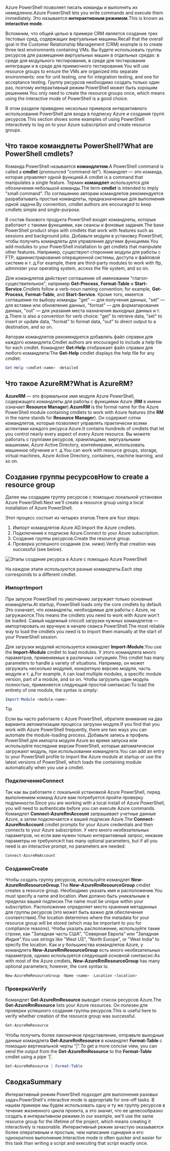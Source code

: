<span data-ttu-id="6ef46-101">Azure PowerShell позволяет писать команды и выполнять их немедленно.</span><span class="sxs-lookup"><span data-stu-id="6ef46-101">Azure PowerShell lets you write commands and execute them immediately.</span></span> <span data-ttu-id="6ef46-102">Это называется **интерактивным режимом**.</span><span class="sxs-lookup"><span data-stu-id="6ef46-102">This is known as **interactive mode**.</span></span>

<span data-ttu-id="6ef46-103">Вспомним, что общей целью в примере CRM является создание трех тестовых сред, содержащих виртуальные машины.</span><span class="sxs-lookup"><span data-stu-id="6ef46-103">Recall that the overall goal in the Customer Relationship Management (CRM) example is to create three test environments containing VMs.</span></span> <span data-ttu-id="6ef46-104">Вы будете использовать группы ресурсов для размещения виртуальных машин в отдельных средах: в среде для модульного тестирования, в среде для тестирования интеграции и в среде для приемочного тестирования.</span><span class="sxs-lookup"><span data-stu-id="6ef46-104">You will use resource groups to ensure the VMs are organized into separate environments: one for unit testing, one for integration testing, and one for acceptance testing.</span></span> <span data-ttu-id="6ef46-105">Группу ресурсов необходимо создать только один раз, поэтому интерактивный режим PowerShell может быть хорошим решением.</span><span class="sxs-lookup"><span data-stu-id="6ef46-105">You only need to create the resource groups once, which means using the interactive mode of PowerShell is a good choice.</span></span>

<span data-ttu-id="6ef46-106">В этом разделе приведено несколько примеров интерактивного использования PowerShell для входа в подписку Azure и создания групп ресурсов.</span><span class="sxs-lookup"><span data-stu-id="6ef46-106">This section shows some examples of using PowerShell interactively to log on to your Azure subscription and create resource groups.</span></span>

## <a name="what-are-powershell-cmdlets"></a><span data-ttu-id="6ef46-107">Что такое командлеты PowerShell?</span><span class="sxs-lookup"><span data-stu-id="6ef46-107">What are PowerShell cmdlets?</span></span>
<span data-ttu-id="6ef46-108">Команда PowerShell называется **командлетом**.</span><span class="sxs-lookup"><span data-stu-id="6ef46-108">A PowerShell command is called a **cmdlet** (pronounced "command-let").</span></span> <span data-ttu-id="6ef46-109">Командлет — это команда, которая управляет одной функцией.</span><span class="sxs-lookup"><span data-stu-id="6ef46-109">A cmdlet is a command that manipulates a single feature.</span></span> <span data-ttu-id="6ef46-110">Термин **командлет** используется для обозначения небольшой команды.</span><span class="sxs-lookup"><span data-stu-id="6ef46-110">The term **cmdlet** is intended to imply "small command".</span></span> <span data-ttu-id="6ef46-111">По соглашению авторам командлетов рекомендуется разрабатывать простые командлеты, предназначенные для выполнения одной задачи.</span><span class="sxs-lookup"><span data-stu-id="6ef46-111">By convention, cmdlet authors are encouraged to keep cmdlets simple and single-purpose.</span></span>

<span data-ttu-id="6ef46-112">В состав базового продукта PowerShell входят командлеты, которые работают с такими функциями, как сеансы и фоновые задания.</span><span class="sxs-lookup"><span data-stu-id="6ef46-112">The base PowerShell product ships with cmdlets that work with features such as sessions and background jobs.</span></span> <span data-ttu-id="6ef46-113">Добавьте модули в установку PowerShell, чтобы получить командлеты для управления другими функциями.</span><span class="sxs-lookup"><span data-stu-id="6ef46-113">You add modules to your PowerShell installation to get cmdlets that manipulate other features.</span></span> <span data-ttu-id="6ef46-114">Например, существуют сторонние модули для работы с FTP, администрирования операционной системы, доступа к файловой системе и т. д.</span><span class="sxs-lookup"><span data-stu-id="6ef46-114">For example, there are third-party modules to work with ftp, administer your operating system, access the file system, and so on.</span></span>

<span data-ttu-id="6ef46-115">Для командлетов действует соглашение об именовании "глагол-существительное", например **Get-Process**, **Format-Table** и **Start-Service**.</span><span class="sxs-lookup"><span data-stu-id="6ef46-115">Cmdlets follow a verb-noun naming convention; for example, **Get-Process**, **Format-Table**, and **Start-Service**.</span></span> <span data-ttu-id="6ef46-116">Кроме того, имеется соглашение по выбору команды: "get" — для получения данных, "set" — для вставки или обновления данных, "format" — для форматирования данных, "out" — для указания места назначения выходных данных и т. д.</span><span class="sxs-lookup"><span data-stu-id="6ef46-116">There is also a convention for verb choice: "get" to retrieve data, "set" to insert or update data, "format" to format data, "out" to direct output to a destination, and so on.</span></span>

<span data-ttu-id="6ef46-117">Авторам командлетов рекомендуется добавлять файл справки для каждого командлета.</span><span class="sxs-lookup"><span data-stu-id="6ef46-117">Cmdlet authors are encouraged to include a help file for each cmdlet.</span></span> <span data-ttu-id="6ef46-118">Командлет **Get-Help** отображает файл справки для любого командлета:</span><span class="sxs-lookup"><span data-stu-id="6ef46-118">The **Get-Help** cmdlet displays the help file for any cmdlet:</span></span>

```powershell
Get-Help <cmdlet-name> -detailed
```

## <a name="what-is-azurerm"></a><span data-ttu-id="6ef46-119">Что такое AzureRM?</span><span class="sxs-lookup"><span data-stu-id="6ef46-119">What is AzureRM?</span></span>
<span data-ttu-id="6ef46-120">**AzureRM** — это формальное имя модуля Azure PowerShell, содержащего командлеты для работы с функциями Azure (**RM** в имени означает **Resource Manager**).</span><span class="sxs-lookup"><span data-stu-id="6ef46-120">**AzureRM** is the formal name for the Azure PowerShell module containing cmdlets to work with Azure features (the **RM** in the name stands for **Resource Manager**).</span></span> <span data-ttu-id="6ef46-121">Он содержит сотни командлетов, которые позволяют управлять практически всеми аспектами каждого ресурса Azure.</span><span class="sxs-lookup"><span data-stu-id="6ef46-121">It contains hundreds of cmdlets that let you control nearly every aspect of every Azure resource.</span></span> <span data-ttu-id="6ef46-122">Вы можете работать с группами ресурсов, хранилищами, виртуальными машинами, Azure Active Directory, контейнерами, использовать машинное обучение и т. д.</span><span class="sxs-lookup"><span data-stu-id="6ef46-122">You can work with resource groups, storage, virtual machines, Azure Active Directory, containers, machine learning, and so on.</span></span>

## <a name="how-to-create-a-resource-group"></a><span data-ttu-id="6ef46-123">Создание группы ресурсов</span><span class="sxs-lookup"><span data-stu-id="6ef46-123">How to create a resource group</span></span>
<span data-ttu-id="6ef46-124">Далее мы создадим группу ресурсов с помощью локальной установки Azure PowerShell.</span><span class="sxs-lookup"><span data-stu-id="6ef46-124">Next we'll create a resource group using a local installation of Azure PowerShell.</span></span> 

<span data-ttu-id="6ef46-125">Этот процесс состоит из четырех этапов.</span><span class="sxs-lookup"><span data-stu-id="6ef46-125">There are four steps:</span></span> 
1. <span data-ttu-id="6ef46-126">Импорт командлетов Azure AD.</span><span class="sxs-lookup"><span data-stu-id="6ef46-126">Import the Azure cmdlets.</span></span>
1. <span data-ttu-id="6ef46-127">Подключение к подписке Azure.</span><span class="sxs-lookup"><span data-stu-id="6ef46-127">Connect to your Azure subscription.</span></span>
1. <span data-ttu-id="6ef46-128">Создание группы ресурсов.</span><span class="sxs-lookup"><span data-stu-id="6ef46-128">Create the resource group.</span></span>
1. <span data-ttu-id="6ef46-129">Проверка успешного создания (см. ниже).</span><span class="sxs-lookup"><span data-stu-id="6ef46-129">Verify that creation was successful (see below).</span></span>

![Этапы создания ресурса в Azure с помощью Azure PowerShell](../media-drafts/5-create-resource-overview.png)

<span data-ttu-id="6ef46-131">На каждом этапе используются разные командлеты.</span><span class="sxs-lookup"><span data-stu-id="6ef46-131">Each step corresponds to a different cmdlet.</span></span>

### <a name="import"></a><span data-ttu-id="6ef46-132">Импорт</span><span class="sxs-lookup"><span data-stu-id="6ef46-132">Import</span></span>
<span data-ttu-id="6ef46-133">При запуске PowerShell по умолчанию загружает только основные командлеты.</span><span class="sxs-lookup"><span data-stu-id="6ef46-133">At startup, PowerShell loads only the core cmdlets by default.</span></span> <span data-ttu-id="6ef46-134">Это означает, что командлеты, необходимые для работы с Azure, не загружаются.</span><span class="sxs-lookup"><span data-stu-id="6ef46-134">This means the cmdlets you need to work with Azure won't be loaded.</span></span> <span data-ttu-id="6ef46-135">Самый надежный способ загрузки нужных командлетов — импортировать их вручную в начале сеанса PowerShell.</span><span class="sxs-lookup"><span data-stu-id="6ef46-135">The most reliable way to load the cmdlets you need is to import them manually at the start of your PowerShell session.</span></span>

<span data-ttu-id="6ef46-136">Для загрузки модулей используется командлет **Import-Module**.</span><span class="sxs-lookup"><span data-stu-id="6ef46-136">You use the **Import-Module** cmdlet to load modules.</span></span> <span data-ttu-id="6ef46-137">У этого командлета много параметров, применяемых в различных ситуациях.</span><span class="sxs-lookup"><span data-stu-id="6ef46-137">This cmdlet has many parameters to handle a variety of situations.</span></span> <span data-ttu-id="6ef46-138">Например, он может загружать несколько модулей, конкретную версию модуля, часть модуля и т. д.</span><span class="sxs-lookup"><span data-stu-id="6ef46-138">For example, it can load multiple modules, a specific module version, part of a module, and so on.</span></span> <span data-ttu-id="6ef46-139">Чтобы загрузить один модуль полностью, применяется следующий простой синтаксис:</span><span class="sxs-lookup"><span data-stu-id="6ef46-139">To load the entirety of one module, the syntax is simply:</span></span>

```powershell
Import-Module <module-name>
```

> [!TIP]
> <span data-ttu-id="6ef46-140">Если вы часто работаете с Azure PowerShell, обратите внимание на два варианта автоматизации процесса загрузки модуля.</span><span class="sxs-lookup"><span data-stu-id="6ef46-140">If you find that you work with Azure PowerShell frequently, there are two ways you can automate the module-loading process.</span></span> <span data-ttu-id="6ef46-141">Добавьте запись в профиль PowerShell для импорта модуля Azure во время запуска или используйте последние версии PowerShell, которые автоматически загружают модуль, при использовании командлета.</span><span class="sxs-lookup"><span data-stu-id="6ef46-141">You can add an entry to your PowerShell profile to import the Azure module at startup or use the latest versions of PowerShell, which loads the containing module automatically when you use a cmdlet.</span></span>

### <a name="connect"></a><span data-ttu-id="6ef46-142">Подключение</span><span class="sxs-lookup"><span data-stu-id="6ef46-142">Connect</span></span>
<span data-ttu-id="6ef46-143">Так как вы работаете с локальной установкой Azure PowerShell, перед выполнением команд Azure вам потребуется пройти проверку подлинности.</span><span class="sxs-lookup"><span data-stu-id="6ef46-143">Since you are working with a local install of Azure PowerShell, you will need to authenticate before you can execute Azure commands.</span></span> <span data-ttu-id="6ef46-144">Командлет **Connect-AzureRmAccount** запрашивает учетные данные Azure, а затем подключается к вашей подписке Azure.</span><span class="sxs-lookup"><span data-stu-id="6ef46-144">The **Connect-AzureRmAccount** cmdlet prompts for your Azure credentials and then connects to your Azure subscription.</span></span> <span data-ttu-id="6ef46-145">У него много необязательных параметров, но если вам нужен только интерактивный запрос, никакие параметры не требуются:</span><span class="sxs-lookup"><span data-stu-id="6ef46-145">It has many optional parameters, but if all you need is an interactive prompt, no parameters are needed:</span></span>

```powershell
Connect-AzureRmAccount
```

### <a name="create"></a><span data-ttu-id="6ef46-146">Создание</span><span class="sxs-lookup"><span data-stu-id="6ef46-146">Create</span></span>
<span data-ttu-id="6ef46-147">Чтобы создать группу ресурсов, используйте командлет **New-AzureRmResourceGroup**.</span><span class="sxs-lookup"><span data-stu-id="6ef46-147">The **New-AzureRmResourceGroup** cmdlet creates a resource group.</span></span> <span data-ttu-id="6ef46-148">Необходимо указать имя и расположение.</span><span class="sxs-lookup"><span data-stu-id="6ef46-148">You must specify a name and location.</span></span> <span data-ttu-id="6ef46-149">Имя должно быть уникальным в пределах вашей подписки.</span><span class="sxs-lookup"><span data-stu-id="6ef46-149">The name must be unique within your subscription.</span></span> <span data-ttu-id="6ef46-150">Расположение определяет место хранения метаданных для группы ресурсов (это может быть важно для обеспечения соответствия).</span><span class="sxs-lookup"><span data-stu-id="6ef46-150">The location determines where the metadata for your resource group will be stored (which may be important to you for compliance reasons).</span></span> <span data-ttu-id="6ef46-151">Чтобы указать расположение, используйте такие строки, как "Западная часть США", "Северная Европа" или "Западная Индия".</span><span class="sxs-lookup"><span data-stu-id="6ef46-151">You use strings like "West US", "North Europe", or "West India" to specify the location.</span></span> <span data-ttu-id="6ef46-152">Как и у большинства командлетов Azure, у командлета **New-AzureRmResourceGroup** есть много необязательных параметров, однако используется следующий основной синтаксис:</span><span class="sxs-lookup"><span data-stu-id="6ef46-152">As with most of the Azure cmdlets, **New-AzureRmResourceGroup** has many optional parameters; however, the core syntax is:</span></span>

```powershell
New-AzureRmResourceGroup -Name <name> -Location <location>
```

### <a name="verify"></a><span data-ttu-id="6ef46-153">Проверка</span><span class="sxs-lookup"><span data-stu-id="6ef46-153">Verify</span></span>
<span data-ttu-id="6ef46-154">Командлет **Get-AzureRmResource** выводит список ресурсов Azure.</span><span class="sxs-lookup"><span data-stu-id="6ef46-154">The **Get-AzureRmResource** lists your Azure resources.</span></span> <span data-ttu-id="6ef46-155">Он полезен для проверки успешного создания группы ресурсов.</span><span class="sxs-lookup"><span data-stu-id="6ef46-155">This is useful here to verify whether creation of the resource group was successful.</span></span>

```powershell
Get-AzureRmResource
```

<span data-ttu-id="6ef46-156">Чтобы получить более лаконичное представление, отправьте выходные данные командлета **Get-AzureRmResource** в командлет **Format-Table** с помощью вертикальной черты "|".</span><span class="sxs-lookup"><span data-stu-id="6ef46-156">To get a more concise view, you can send the output from the **Get-AzureRmResource** to the **Format-Table** cmdlet using a pipe '|'.</span></span>

```powershell
Get-AzureRmResource | Format-Table
```

## <a name="summary"></a><span data-ttu-id="6ef46-157">Сводка</span><span class="sxs-lookup"><span data-stu-id="6ef46-157">Summary</span></span>
<span data-ttu-id="6ef46-158">Интерактивный режим PowerShell подходит для выполнения разовых задач.</span><span class="sxs-lookup"><span data-stu-id="6ef46-158">PowerShell's interactive mode is appropriate for one-off tasks.</span></span> <span data-ttu-id="6ef46-159">В нашем примере мы будем использовать одну и ту же группу ресурсов в течение жизненного цикла проекта, а это значит, что ее целесообразно создать в интерактивном режиме.</span><span class="sxs-lookup"><span data-stu-id="6ef46-159">In our example, we'll use the same resource group for the lifetime of the project, which means creating it interactively is reasonable.</span></span> <span data-ttu-id="6ef46-160">Интерактивный режим зачастую оказывается более оперативным и простым, чем написание сценария и его однократное выполнение.</span><span class="sxs-lookup"><span data-stu-id="6ef46-160">Interactive mode is often quicker and easier for this task than writing a script and executing that script exactly once.</span></span>